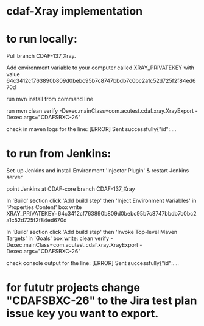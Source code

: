 # cdaf-Xray implementation

# to run locally:

Pull branch CDAF-137_Xray.

Add environment variable to your computer called XRAY_PRIVATEKEY with value 64c3412cf763890b809d0bebc95b7c8747bbdb7c0bc2a1c52d725f2f84ed670d

run mvn install from command line

run mvn clean verify -Dexec.mainClass=com.acutest.cdaf.xray.XrayExport -Dexec.args="CDAFSBXC-26"

check in maven logs for the line: [ERROR] Sent successfully{"id":....

# to run from Jenkins:

Set-up Jenkins and install Environment 'Injector Plugin' & restart Jenkins server

point Jenkins at CDAF-core branch CDAF-137_Xray

In 'Build' section click 'Add build step' then 'Inject Environment Variables' in 'Properties Content' box write XRAY_PRIVATEKEY=64c3412cf763890b809d0bebc95b7c8747bbdb7c0bc2a1c52d725f2f84ed670d

In 'Build' section click 'Add build step' then 'Invoke Top-level Maven Targets' in 'Goals' box write: 
clean verify -Dexec.mainClass=com.acutest.cdaf.xray.XrayExport -Dexec.args="CDAFSBXC-26"

check console output for the line: [ERROR] Sent successfully{"id":....

# for fututr projects change "CDAFSBXC-26" to the Jira test plan issue key you want to export.
